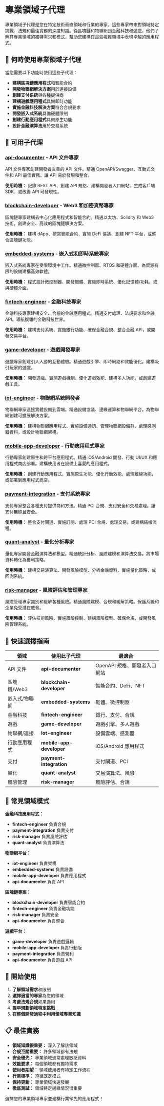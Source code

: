 # 專業領域子代理

專業領域子代理是您在特定技術垂直領域和行業的專家。這些專家帶來對領域特定挑戰、法規和最佳實務的深度知識。從區塊鏈和物聯網到金融科技和遊戲，他們了解其專業領域的獨特需求和模式，幫助您建構在這些複雜領域中表現卓越的應用程式。

## 🎯 何時使用專業領域子代理

當您需要以下功能時使用這些子代理：

- **建構區塊鏈應用程式**和智能合約
- **開發物聯網解決方案**用於連接設備
- **創建支付系統**與各種提供商
- **建構遊戲應用程式**具備即時功能
- **實施金融科技解決方案**符合合規要求
- **開發嵌入式系統**具備硬體限制
- **創建行動應用程式**具備原生功能
- **設計金融演算法**用於交易系統

## 🚀 可用子代理

### [**api-documenter**](api-documenter.md) - API 文件專家

API 文件專家創建開發者友善的 API 文件。精通 OpenAPI/Swagger、互動式文件和 API 最佳實務。讓 API 易於發現和整合。

**使用時機：** 記錄 REST API、創建 API 規格、建構開發者入口網站、生成客戶端 SDK，或改善 API 可發現性。

### [**blockchain-developer**](blockchain-developer.md) - Web3 和加密貨幣專家

區塊鏈專家建構去中心化應用程式和智能合約。精通以太坊、Solidity 和 Web3 技術。創建安全、高效的區塊鏈解決方案。

**使用時機：** 建構 dApp、撰寫智能合約、實施 DeFi 協議、創建 NFT 平台，或整合區塊鏈功能。

### [**embedded-systems**](embedded-systems.md) - 嵌入式和即時系統專家

嵌入式系統專家在受限環境中工作。精通微控制器、RTOS 和硬體介面。為資源有限的設備建構高效軟體。

**使用時機：** 程式設計微控制器、開發韌體、實施即時系統、優化記憶體/功耗，或與硬體介面。

### [**fintech-engineer**](fintech-engineer.md) - 金融科技專家

金融科技專家建構安全、合規的金融應用程式。精通支付處理、法規要求和金融 API。導航複雜的金融科技世界。

**使用時機：** 建構支付系統、實施銀行功能、確保金融合規、整合金融 API，或開發交易平台。

### [**game-developer**](game-developer.md) - 遊戲開發專家

遊戲專家創建引人入勝的互動體驗。精通遊戲引擎、即時網路和效能優化。建構吸引玩家的遊戲。

**使用時機：** 開發遊戲、實施遊戲機制、優化遊戲效能、建構多人功能，或創建遊戲工具。

### [**iot-engineer**](iot-engineer.md) - 物聯網系統開發者

物聯網專家連接實體設備到雲端。精通設備協議、邊緣運算和物聯網平台。為物聯網創建可擴展解決方案。

**使用時機：** 建構物聯網應用程式、實施設備通訊、管理物聯網設備群、處理感測器資料，或設計物聯網架構。

### [**mobile-app-developer**](mobile-app-developer.md) - 行動應用程式專家

行動專家創建原生和跨平台應用程式。精通 iOS/Android 開發、行動 UI/UX 和應用程式商店部署。建構使用者在設備上喜愛的應用程式。

**使用時機：** 創建行動應用程式、實施原生功能、優化行動效能、處理離線功能，或部署到應用程式商店。

### [**payment-integration**](payment-integration.md) - 支付系統專家

支付專家整合各種支付提供商和方法。精通 PCI 合規、支付安全和交易處理。讓支付無縫且安全。

**使用時機：** 整合支付閘道、實施訂閱、處理 PCI 合規、處理交易，或建構結帳流程。

### [**quant-analyst**](quant-analyst.md) - 量化分析專家

量化專家開發金融演算法和模型。精通統計分析、風險建模和演算法交易。將市場資料轉化為獲利策略。

**使用時機：** 建構交易演算法、開發風險模型、分析金融資料、實施量化策略，或回測系統。

### [**risk-manager**](risk-manager.md) - 風險評估和管理專家

風險管理專家識別和緩解各種風險。精通風險建模、合規和緩解策略。保護系統和企業免受潛在威脅。

**使用時機：** 評估技術風險、實施風險控制、建構風險模型、確保合規，或開發風險管理系統。

## 🎯 快速選擇指南

| 領域          | 使用此子代理             | 最適合                       |
| ------------- | ------------------------ | ---------------------------- |
| API 文件      | **api-documenter**       | OpenAPI 規格、開發者入口網站 |
| 區塊鏈/Web3   | **blockchain-developer** | 智能合約、DeFi、NFT          |
| 嵌入式/物聯網 | **embedded-systems**     | 韌體、微控制器               |
| 金融科技      | **fintech-engineer**     | 銀行、支付、合規             |
| 遊戲          | **game-developer**       | 遊戲引擎、多人遊戲           |
| 物聯網/連接   | **iot-engineer**         | 設備雲端、感測器             |
| 行動應用程式  | **mobile-app-developer** | iOS/Android 應用程式         |
| 支付          | **payment-integration**  | 支付閘道、PCI                |
| 量化          | **quant-analyst**        | 交易演算法、風險             |
| 風險管理      | **risk-manager**         | 風險評估、合規               |

## 🔄 常見領域模式

**金融科技應用程式：**

- **fintech-engineer** 負責合規
- **payment-integration** 負責支付
- **risk-manager** 負責風險評估
- **quant-analyst** 負責演算法

**物聯網平台：**

- **iot-engineer** 負責架構
- **embedded-systems** 負責設備
- **mobile-app-developer** 負責應用程式
- **api-documenter** 負責 API

**區塊鏈專案：**

- **blockchain-developer** 負責智能合約
- **fintech-engineer** 負責金融功能
- **risk-manager** 負責安全
- **api-documenter** 負責整合

**遊戲平台：**

- **game-developer** 負責遊戲邏輯
- **mobile-app-developer** 負責行動版
- **payment-integration** 負責營利
- **api-documenter** 負責遊戲 API

## 🚀 開始使用

1. **了解領域需求**和限制
2. **選擇適當的專家**為您的領域
3. **考慮法規合規**如果適用
4. **提早規劃領域特定挑戰**
5. **在整個開發過程中利用領域專業知識**

## 📋 最佳實務

- **領域知識很重要：** 深入了解該領域
- **合規至關重要：** 許多領域都有法規
- **安全優先：** 專業領域通常處理敏感資料
- **效能要求：** 每個領域都有獨特需求
- **使用者期望：** 領域使用者有特定工作流程
- **行業標準：** 遵循既定模式
- **保持更新：** 專業領域快速發展
- **徹底測試：** 領域特定邊緣情況很重要

選擇您的專業領域專家並建構行業領先的應用程式！
